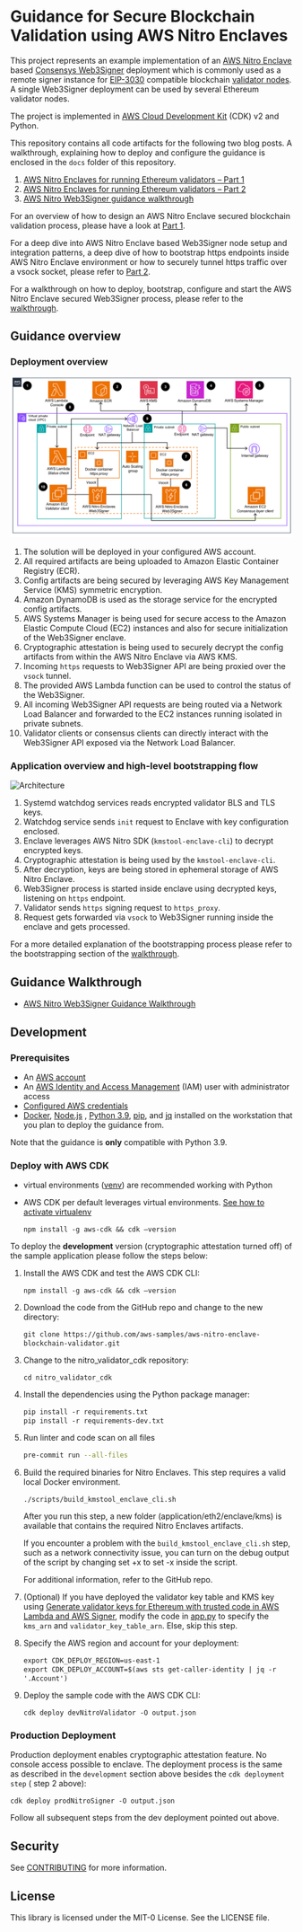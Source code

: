 # Guidance for Secure Blockchain Validation using AWS Nitro Enclaves

This project represents an example implementation of an [AWS Nitro Enclave](https://aws.amazon.com/ec2/nitro/nitro-enclaves/)
based [Consensys Web3Signer](https://github.com/ConsenSys/web3signer) deployment which is commonly used as a remote
signer instance for [EIP-3030](https://eips.ethereum.org/EIPS/eip-3030) compatible
blockchain [validator nodes](https://ethereum.org/en/developers/docs/consensus-mechanisms/pos/#transaction-execution-ethereum-pos).
A single Web3Signer deployment can be used by several Ethereum validator nodes.

The project is implemented in [AWS Cloud Development Kit](https://aws.amazon.com/cdk/) (CDK) v2 and Python.

This repository contains all code artifacts for the following two blog posts. A walkthrough, explaining how to deploy
and configure the guidance is enclosed in the `docs` folder of this repository.

1. [AWS Nitro Enclaves for running Ethereum validators – Part 1](https://aws.amazon.com/blogs/database/aws-nitro-enclaves-for-running-ethereum-validators-part-1/)
2. [AWS Nitro Enclaves for running Ethereum validators – Part 2](https://aws.amazon.com/blogs/database/aws-nitro-enclaves-for-running-ethereum-validators-part-2/)
3. [AWS Nitro Web3Signer guidance walkthrough](./docs/walkthrough.md)

For an overview of how to design an AWS Nitro Enclave secured blockchain validation process, please have a look at [Part 1](https://aws.amazon.com/blogs/database/aws-nitro-enclaves-for-running-ethereum-validators-part-1/).

For a deep dive into AWS Nitro Enclave based Web3Signer node setup and integration patterns, a deep dive of how to
bootstrap https endpoints inside AWS Nitro Enclave environment or how to securely tunnel https traffic over a vsock
socket, please refer to [Part 2](https://aws.amazon.com/blogs/database/aws-nitro-enclaves-for-running-ethereum-validators-part-2/).

For a walkthrough on how to deploy, bootstrap, configure and start the AWS Nitro Enclave secured Web3Signer process, please
refer to the [walkthrough](./docs/walkthrough.md).

## Guidance overview

### Deployment overview

![Architecture](./assets/secure-blockchain-validation-using-aws-nitro-enclaves.png)


1. The solution will be deployed in your configured AWS account.
2. All required artifacts are being uploaded to Amazon Elastic Container Registry (ECR).
3. Config artifacts are being secured by leveraging AWS Key Management Service (KMS) symmetric encryption.
4. Amazon DynamoDB is used as the storage service for the encrypted config artifacts.
5. AWS Systems Manager is being used for secure access to the Amazon Elastic Compute Cloud (EC2) instances and also for secure initialization of the Web3Signer enclave.
6. Cryptographic attestation is being used to securely decrypt the config artifacts from within the AWS Nitro Enclave via AWS KMS.
7. Incoming `https` requests to Web3Signer API are being proxied over the `vsock` tunnel.
8. The provided AWS Lambda function can be used to control the status of the Web3Signer.
9. All incoming Web3Signer API requests are being routed via a Network Load Balancer and forwarded to the EC2 instances running isolated in private subnets.
10. Validator clients or consensus clients can directly interact with the Web3Signer API exposed via the Network Load Balancer.

### Application overview and high-level bootstrapping flow

![Architecture](./assets/nitro_enclaves_application-architecture.png)

1. Systemd watchdog services reads encrypted validator BLS and TLS keys.
2. Watchdog service sends `init` request to Enclave with key configuration enclosed.
3. Enclave leverages AWS Nitro SDK (`kmstool-enclave-cli`) to decrypt encrypted keys.
4. Cryptographic attestation is being used by the `kmstool-enclave-cli`.
5. After decryption, keys are being stored in ephemeral storage of AWS Nitro Enclave.
6. Web3Signer process is started inside enclave using decrypted keys, listening on `https` endpoint.
7. Validator sends `https` signing request to `https_proxy`.
8. Request gets forwarded via `vsock` to Web3Signer running inside the enclave and gets processed.

For a more detailed explanation of the bootstrapping process please refer to the bootstrapping section of
the [walkthrough](./docs/walkthrough.md#bootstrapping-flow).

## Guidance Walkthrough

* [AWS Nitro Web3Signer Guidance Walkthrough](./docs/walkthrough.md)

## Development

### Prerequisites

* An [AWS account](https://signin.aws.amazon.com/signin?redirect_uri=https%3A%2F%2Fportal.aws.amazon.com%2Fbilling%2Fsignup%2Fresume&client_id=signup)
* An [AWS Identity and Access Management](http://aws.amazon.com/iam) (IAM) user with administrator access
* [Configured AWS credentials](https://docs.aws.amazon.com/cdk/latest/guide/getting_started.html#getting_started_prerequisites)
* [Docker](https://docs.docker.com/get-docker/), [Node.js](https://nodejs.org/en/download/)
  , [Python 3.9](https://www.python.org/downloads/release/python-3916), [pip](https://pip.pypa.io/en/stable/installing/),
  and [jq](https://stedolan.github.io/jq/) installed on the workstation that you plan to deploy the guidance from.

Note that the guidance is **only** compatible with Python 3.9.

### Deploy with AWS CDK

* virtual environments ([venv](https://docs.python.org/3/library/venv.html#module-venv)) are recommended working with
  Python
* AWS CDK per default leverages virtual
  environments. [See how to activate virtualenv](https://cdkworkshop.com/30-python/20-create-project/200-virtualenv.html)

   ```shell
   npm install -g aws-cdk && cdk –version
   ```

To deploy the **development** version (cryptographic attestation turned off) of the sample application please follow the
steps below:

1. Install the AWS CDK and test the AWS CDK CLI:

   ```shell
   npm install -g aws-cdk && cdk –version
   ```

2. Download the code from the GitHub repo and change to the new directory:

   ```shell
   git clone https://github.com/aws-samples/aws-nitro-enclave-blockchain-validator.git
   ```

3. Change to the nitro_validator_cdk repository:

   ```shell
   cd nitro_validator_cdk
   ```

4. Install the dependencies using the Python package manager:

   ```shell
   pip install -r requirements.txt
   pip install -r requirements-dev.txt
   ```

5. Run linter and code scan on all files

   ```bash
   pre-commit run --all-files
   ```

6. Build the required binaries for Nitro Enclaves. This step requires a valid local Docker environment.

   ```shell
   ./scripts/build_kmstool_enclave_cli.sh
   ```

   After you run this step, a new folder (application/eth2/enclave/kms) is available that contains the required Nitro
   Enclaves artifacts.

   If you encounter a problem with the `build_kmstool_enclave_cli.sh` step, such as a network connectivity issue, you
   can turn on the debug output of the script by changing set +x to set -x inside the script.

   For additional information, refer to the GitHub repo.

7. (Optional) If you have deployed the validator key table and KMS key
   using [Generate validator keys for Ethereum with trusted code in AWS Lambda and AWS Signer](https://github.com/aws-samples/eth-keygen-lambda-sam),
   modify the code in [app.py](../app.py) to specify the `kms_arn` and `validator_key_table_arn`. Else, skip this step.

8. Specify the AWS region and account for your deployment:
   ```shell
   export CDK_DEPLOY_REGION=us-east-1
   export CDK_DEPLOY_ACCOUNT=$(aws sts get-caller-identity | jq -r '.Account')
   ```

9. Deploy the sample code with the AWS CDK CLI:

   ```shell
   cdk deploy devNitroValidator -O output.json
   ```

### Production Deployment

Production deployment enables cryptographic attestation feature. No console access possible to enclave.
The deployment process is the same as described in the `development` section above besides the `cdk deployment step` (
step 2 above):

```shell
cdk deploy prodNitroSigner -O output.json
```

Follow all subsequent steps from the dev deployment pointed out above.

## Security

See [CONTRIBUTING](CONTRIBUTING.md#security-issue-notifications) for more information.

## License

This library is licensed under the MIT-0 License. See the LICENSE file.
